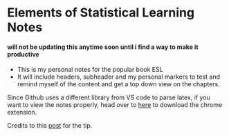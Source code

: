 # Elements of Statistical Learning Notes
#### will not be updating this anytime soon until i find a way to make it productive 
- This is my personal notes for the popular book ESL
- It will include headers, subheader and my personal markers to test and remind myself of the content and get a top down view on the chapters.


Since Github uses a different library from VS code to parse latex,
if you want to view the notes properly, head over to [here](https://chrome.google.com/webstore/detail/mathjax-plugin-for-github/ioemnmodlmafdkllaclgeombjnmnbima/related) to download the chrome extension.


Credits to this [post](https://stackoverflow.com/questions/11256433/how-to-show-math-equations-in-general-githubs-markdownnot-githubs-blog) for the tip. 